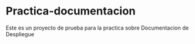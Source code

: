 # Practica-documentacion
Este es un proyecto de prueba para la practica sobre Documentacion de Despliegue
